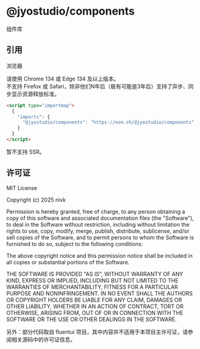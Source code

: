 # @jyostudio/components

组件库

## 引用

浏览器  

请使用 Chrome 134 或 Edge 134 及以上版本。  
不支持 Firefox 或 Safari，除非他们N年后（极有可能是3年后）支持了异步、同步显示资源释放标准。  

```HTML
<script type="importmap">
  {
    "imports": {
      "@jyostudio/components": "https://esm.sh/@jyostudio/components"
    }
  }
</script>
```

暂不支持 SSR。

## 许可证

MIT License

Copyright (c) 2025 nivk

Permission is hereby granted, free of charge, to any person obtaining a copy
of this software and associated documentation files (the "Software"), to deal
in the Software without restriction, including without limitation the rights
to use, copy, modify, merge, publish, distribute, sublicense, and/or sell
copies of the Software, and to permit persons to whom the Software is
furnished to do so, subject to the following conditions:

The above copyright notice and this permission notice shall be included in all
copies or substantial portions of the Software.

THE SOFTWARE IS PROVIDED "AS IS", WITHOUT WARRANTY OF ANY KIND, EXPRESS OR
IMPLIED, INCLUDING BUT NOT LIMITED TO THE WARRANTIES OF MERCHANTABILITY,
FITNESS FOR A PARTICULAR PURPOSE AND NONINFRINGEMENT. IN NO EVENT SHALL THE
AUTHORS OR COPYRIGHT HOLDERS BE LIABLE FOR ANY CLAIM, DAMAGES OR OTHER
LIABILITY, WHETHER IN AN ACTION OF CONTRACT, TORT OR OTHERWISE, ARISING FROM,
OUT OF OR IN CONNECTION WITH THE SOFTWARE OR THE USE OR OTHER DEALINGS IN THE
SOFTWARE.

另外：部分代码取自 fluentui 项目，其中内容并不适用于本项目主许可证，请参阅相关源码中的许可证信息。